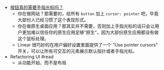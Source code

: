- [按钮真的需要手指光标吗？](https://cali.so/blog/do-buttons-need-pointer-cursors)
	- 你在做网站？那需要的，给所有 `button` 加上 `cursor: pointer` 吧，毕竟大部份人已经习惯了这个表现形式。
	- 你在做原生桌面应用？那其实并不需要，否则加上手指光标的话只会让用户更加难以信任你的原生应用足够“原生”，因为大部份原生应用都没有做这个鼠标处理。
	- Linear 很巧妙的在用户偏好设置里面提供了一个 “Use pointer cursors” 开关，可以让所有可交互的元素展示默认指针或者手指光标。
- Refactoring UI #read
	- 从功能开始，而不是布局